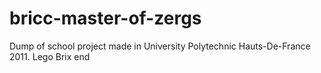 # bricc-master-of-zergs
Dump of school project made in University Polytechnic Hauts-De-France 2011. Lego Brix end
